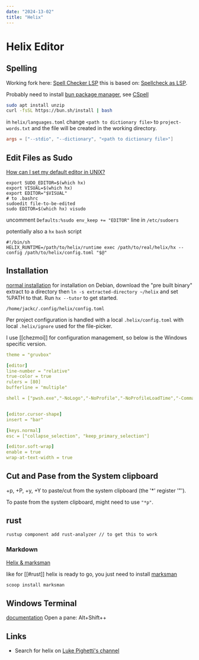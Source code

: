 ```yaml
---
date: "2024-13-02"
title: "Helix"
---
```

<!-- markdownlint-disable MD025 -->
# Helix Editor
<!-- markdownlint-enable MD025 -->

## Spelling

Working fork here: [Spell Checker LSP](https://github.com/mantou132/cspell-lsp) this is based on: [Spellcheck as LSP](https://github.com/helix-editor/helix/discussions/8920).

Probably need to install [bun package manager](https://bun.sh/docs/installation), see [CSpell](https://cspell.org/docs/getting-started/)

```bash
sudo apt install unzip
curl -fsSL https://bun.sh/install | bash 
```

in `helix/languages.toml` change `<path to dictionary file>` to `project-words.txt` and the file will be created in the working directory.

```toml
args = ["--stdio", "--dictionary", "<path to dictionary file>"]
```

## Edit Files as Sudo

[How can I set my default editor in UNIX?](https://unix.stackexchange.com/a/73486/539489)

```
export SUDO_EDITOR=$(which hx)
export VISUAL=$(which hx)
export EDITOR="$VISUAL"
# to .bashrc
sudoedit file-to-be-edited
sudo EDITOR=$(which hx) visudo
```

uncomment `Defaults:%sudo env_keep += "EDITOR"` line in `/etc/sudoers`

potentially also a `hx` `bash` script

```
#!/bin/sh
HELIX_RUNTIME=/path/to/helix/runtime exec /path/to/real/helix/hx --config /path/to/helix/config.toml "$@"
```

## Installation

[normal installation](https://docs.helix-editor.com/install.html) for 
installation on Debian, download the "pre built binary" extract to a directory
then `ln -s extracted-directory ~/helix` and set %PATH to that. Run `hx --tutor` to get started.

`/home/jackc/.config/helix/config.toml`

Per project configuration is handled with a local `.helix/config.toml` with local `.helix/ignore` used for the file-picker.

I use [[chezmoi]] for configuration management, so below is the Windows specific version.

```yaml
theme = "gruvbox"

[editor]
line-number = "relative"
true-color = true
rulers = [80]
bufferline = "multiple"

shell = ["pwsh.exe","-NoLogo","-NoProfile","-NoProfileLoadTime","-Command","$PSStyle.OutputRendering='PlainText';"]


[editor.cursor-shape]
insert = "bar"

[keys.normal]
esc = ["collapse_selection", "keep_primary_selection"]

[editor.soft-wrap]
enable = true
wrap-at-text-width = true
```


## Cut and Pase from the System clipboard

<space>+p, <space>+P, <space>+y, <space>+Y to paste/cut from the system clipboard (the '*' register '"').

To paste from the system clipboard, might need to use `"*p"`.

## rust

```bash
rustup component add rust-analyzer // to get this to work
```

### Markdown

[Helix & marksman](https://www.youtube.com/watch?v=8GQKOLh_V5E)

like for [[#rust]] helix is ready to go, you just need to install [marksman](https://github.com/artempyanykh/marksman)

```PowerShell
scoop install marksman
```

## Windows Terminal

[documentation](https://learn.microsoft.com/en-gb/windows/terminal/)
Open a pane: Alt+Shift++


## Links

* Search for helix on [Luke Pighetti's channel](https://www.youtube.com/@LukePighetti)
<!-- markdownlint-disable MD034 -->
<!-- markdownlint-enable MD034 -->
